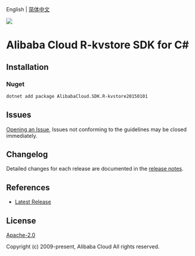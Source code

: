 English | [简体中文](README-CN.md)

![](https://aliyunsdk-pages.alicdn.com/icons/AlibabaCloud.svg)

# Alibaba Cloud R-kvstore SDK for C#

## Installation

### Nuget

```bash
dotnet add package AlibabaCloud.SDK.R-kvstore20150101
```

## Issues

[Opening an Issue](https://github.com/aliyun/alibabacloud-csharp-sdk/issues/new), Issues not conforming to the guidelines may be closed immediately.

## Changelog

Detailed changes for each release are documented in the [release notes](./ChangeLog.md).

## References

* [Latest Release](https://github.com/aliyun/alibabacloud-csharp-sdk/)

## License

[Apache-2.0](http://www.apache.org/licenses/LICENSE-2.0)

Copyright (c) 2009-present, Alibaba Cloud All rights reserved.
